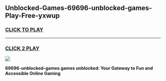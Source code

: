 
## Unblocked-Games-69696-unblocked-games-Play-Free-yxwup
<h3>
<a href="https://premium76.site?title=69696-unblocked-games&ref=21A">CLICK TO PLAY</a></h3>
<hr>

<h3>
<a href="https://premium76.site?title=69696-unblocked-games&ref=21A">CLICK 2 PLAY</a>
  
</h3>

<a href="https://premium76.site?title=69696-unblocked-games&ref=21A"><img src="https://clearcache.store/games.png"></a>


**69696-unblocked-games games unblocked: Your Gateway to Fun and Accessible Online Gaming**
